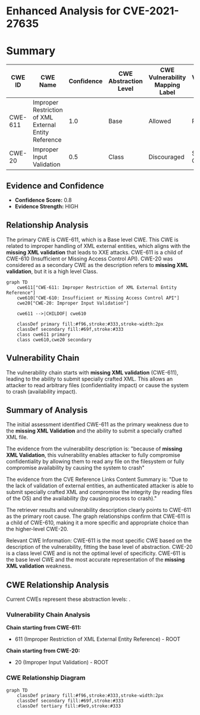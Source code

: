 # Enhanced Analysis for CVE-2021-27635

# Summary
| CWE ID | CWE Name | Confidence | CWE Abstraction Level | CWE Vulnerability Mapping Label | CWE-Vulnerability Mapping Notes |
|---|---|---|---|---|---|
| CWE-611 | Improper Restriction of XML External Entity Reference | 1.0 | Base | Allowed | Primary CWE |
| CWE-20 | Improper Input Validation | 0.5 | Class | Discouraged | Secondary Candidate |

## Evidence and Confidence

*   **Confidence Score:** 0.8
*   **Evidence Strength:** HIGH

## Relationship Analysis
The primary CWE is CWE-611, which is a Base level CWE. This CWE is related to improper handling of XML external entities, which aligns with the **missing XML validation** that leads to XXE attacks. CWE-611 is a child of CWE-610 (Insufficient or Missing Access Control API). CWE-20 was considered as a secondary CWE as the description refers to **missing XML validation**, but it is a high level Class.

```mermaid
graph TD
    cwe611["CWE-611: Improper Restriction of XML External Entity Reference"]
    cwe610["CWE-610: Insufficient or Missing Access Control API"]
    cwe20["CWE-20: Improper Input Validation"]
    
    cwe611 -->|CHILDOF| cwe610
    
    classDef primary fill:#f96,stroke:#333,stroke-width:2px
    classDef secondary fill:#69f,stroke:#333
    class cwe611 primary
    class cwe610,cwe20 secondary
```

## Vulnerability Chain
The vulnerability chain starts with **missing XML validation** (CWE-611), leading to the ability to submit specially crafted XML. This allows an attacker to read arbitrary files (confidentiality impact) or cause the system to crash (availability impact).

## Summary of Analysis
The initial assessment identified CWE-611 as the primary weakness due to the **missing XML Validation** and the ability to submit a specially crafted XML file.

The evidence from the vulnerability description is:
"because of **missing XML Validation**, this vulnerability enables attacker to fully compromise confidentiality by allowing them to read any file on the filesystem or fully compromise availability by causing the system to crash"

The evidence from the CVE Reference Links Content Summary is:
"Due to the lack of validation of external entities, an authenticated attacker is able to submit specially crafted XML and compromise the integrity (by reading files of the OS) and the availability (by causing process to crash)."

The retriever results and vulnerability description clearly points to CWE-611 as the primary root cause. The graph relationships confirm that CWE-611 is a child of CWE-610, making it a more specific and appropriate choice than the higher-level CWE-20.

Relevant CWE Information:
CWE-611 is the most specific CWE based on the description of the vulnerability, fitting the base level of abstraction.
CWE-20 is a class level CWE and is not the optimal level of specificity.
CWE-611 is the base level CWE and the most accurate representation of the **missing XML validation** weakness.


## CWE Relationship Analysis

Current CWEs represent these abstraction levels: .


### Vulnerability Chain Analysis

**Chain starting from CWE-611:**
- 611 (Improper Restriction of XML External Entity Reference) - ROOT


**Chain starting from CWE-20:**
- 20 (Improper Input Validation) - ROOT



### CWE Relationship Diagram

```mermaid
graph TD
    classDef primary fill:#f96,stroke:#333,stroke-width:2px
    classDef secondary fill:#69f,stroke:#333
    classDef tertiary fill:#9e9,stroke:#333
```